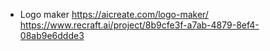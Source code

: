 - Logo maker
<https://aicreate.com/logo-maker/>
<https://www.recraft.ai/project/8b9cfe3f-a7ab-4879-8ef4-08ab9e6ddde3>
